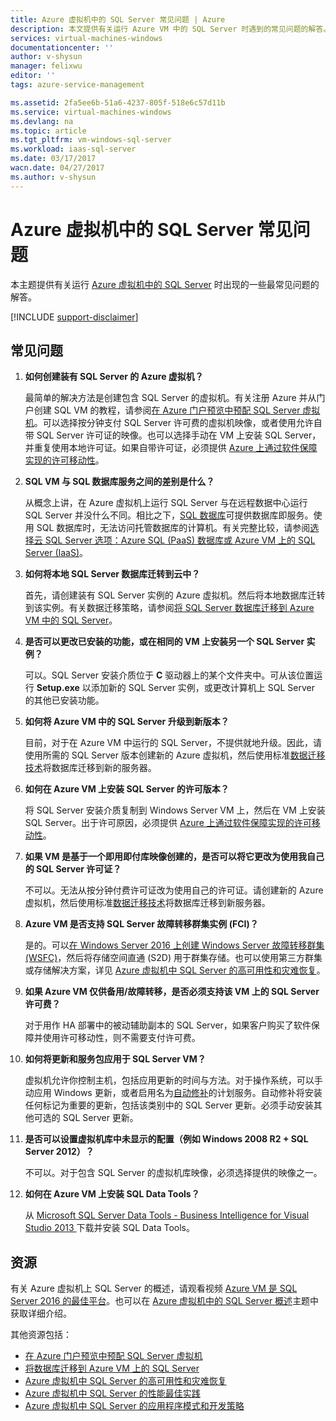 ```yaml
---
title: Azure 虚拟机中的 SQL Server 常见问题 | Azure
description: 本文提供有关运行 Azure VM 中的 SQL Server 时遇到的常见问题的解答。
services: virtual-machines-windows
documentationcenter: ''
author: v-shysun
manager: felixwu
editor: ''
tags: azure-service-management

ms.assetid: 2fa5ee6b-51a6-4237-805f-518e6c57d11b
ms.service: virtual-machines-windows
ms.devlang: na
ms.topic: article
ms.tgt_pltfrm: vm-windows-sql-server
ms.workload: iaas-sql-server
ms.date: 03/17/2017
wacn.date: 04/27/2017
ms.author: v-shysun
---
```


# Azure 虚拟机中的 SQL Server 常见问题
本主题提供有关运行 [Azure 虚拟机中的 SQL Server](https://www.azure.cn/home/features/virtual-machines/#virtual-machine-SQLserver) 时出现的一些最常见问题的解答。

[!INCLUDE [support-disclaimer](../../../../includes/support-disclaimer.md)]

## 常见问题
1. **如何创建装有 SQL Server 的 Azure 虚拟机？**

    最简单的解决方法是创建包含 SQL Server 的虚拟机。有关注册 Azure 并从门户创建 SQL VM 的教程，请参阅[在 Azure 门户预览中预配 SQL Server 虚拟机](../../windows/sql/virtual-machines-windows-portal-sql-server-provision.md)。可以选择按分钟支付 SQL Server 许可费的虚拟机映像，或者使用允许自带 SQL Server 许可证的映像。也可以选择手动在 VM 上安装 SQL Server，并重复使用本地许可证。如果自带许可证，必须提供 [Azure 上通过软件保障实现的许可移动性](https://www.azure.cn/pricing/license-mobility/)。
2. **SQL VM 与 SQL 数据库服务之间的差别是什么？**

    从概念上讲，在 Azure 虚拟机上运行 SQL Server 与在远程数据中心运行 SQL Server 并没什么不同。相比之下，[SQL 数据库](../../../sql-database/sql-database-technical-overview.md)可提供数据库即服务。使用 SQL 数据库时，无法访问托管数据库的计算机。有关完整比较，请参阅[选择云 SQL Server 选项：Azure SQL (PaaS) 数据库或 Azure VM 上的 SQL Server (IaaS)](../../../sql-database/sql-database-paas-vs-sql-server-iaas.md)。
3. **如何将本地 SQL Server 数据库迁转到云中？**

    首先，请创建装有 SQL Server 实例的 Azure 虚拟机。然后将本地数据库迁转到该实例。有关数据迁移策略，请参阅[将 SQL Server 数据库迁移到 Azure VM 中的 SQL Server](../../windows/sql/virtual-machines-windows-migrate-sql.md)。
4. **是否可以更改已安装的功能，或在相同的 VM 上安装另一个 SQL Server 实例？**

    可以。SQL Server 安装介质位于 **C** 驱动器上的某个文件夹中。可从该位置运行 **Setup.exe** 以添加新的 SQL Server 实例，或更改计算机上 SQL Server 的其他已安装功能。
5. **如何将 Azure VM 中的 SQL Server 升级到新版本？**

    目前，对于在 Azure VM 中运行的 SQL Server，不提供就地升级。因此，请使用所需的 SQL Server 版本创建新的 Azure 虚拟机，然后使用标准[数据迁移技术](../../windows/sql/virtual-machines-windows-migrate-sql.md)将数据库迁移到新的服务器。
6. **如何在 Azure VM 上安装 SQL Server 的许可版本？**

    将 SQL Server 安装介质复制到 Windows Server VM 上，然后在 VM 上安装 SQL Server。出于许可原因，必须提供 [Azure 上通过软件保障实现的许可移动性](https://www.azure.cn/pricing/license-mobility/)。
7. **如果 VM 是基于一个即用即付库映像创建的，是否可以将它更改为使用我自己的 SQL Server 许可证？**

    不可以。无法从按分钟付费许可证改为使用自己的许可证。请创建新的 Azure 虚拟机，然后使用标准[数据迁移技术](../../windows/sql/virtual-machines-windows-migrate-sql.md)将数据库迁移到新服务器。

7. **Azure VM 是否支持 SQL Server 故障转移群集实例 (FCI)？**

    是的。可以[在 Windows Server 2016 上创建 Windows Server 故障转移群集 (WSFC)](../../windows/sql/virtual-machines-windows-portal-sql-create-failover-cluster.md)，然后将存储空间直通 (S2D) 用于群集存储。也可以使用第三方群集或存储解决方案，详见 [Azure 虚拟机中 SQL Server 的高可用性和灾难恢复](../../windows/sql/virtual-machines-windows-sql-high-availability-dr.md#azure-only-high-availability-solutions)。

7. **如果 Azure VM 仅供备用/故障转移，是否必须支持该 VM 上的 SQL Server 许可费？**

    对于用作 HA 部署中的被动辅助副本的 SQL Server，如果客户购买了软件保障并使用许可移动性，则不需要支付许可费。

8. **如何将更新和服务包应用于 SQL Server VM？**

    虚拟机允许你控制主机，包括应用更新的时间与方法。对于操作系统，可以手动应用 Windows 更新，或者启用名为[自动修补](../../virtual-machines-windows-sql-automated-patching.md)的计划服务。自动修补将安装任何标记为重要的更新，包括该类别中的 SQL Server 更新。必须手动安装其他可选的 SQL Server 更新。
9. **是否可以设置虚拟机库中未显示的配置（例如 Windows 2008 R2 + SQL Server 2012）？**

    不可以。对于包含 SQL Server 的虚拟机库映像，必须选择提供的映像之一。
10. **如何在 Azure VM 上安装 SQL Data Tools？**

     从 [Microsoft SQL Server Data Tools - Business Intelligence for Visual Studio 2013 ](https://www.microsoft.com/download/details.aspx?id=42313) 下载并安装 SQL Data Tools。

## 资源
有关 Azure 虚拟机上 SQL Server 的概述，请观看视频 [Azure VM 是 SQL Server 2016 的最佳平台](https://channel9.msdn.com/Events/DataDriven/SQLServer2016/Azure-VM-is-the-best-platform-for-SQL-Server-2016)。也可以在 [Azure 虚拟机中的 SQL Server 概述](../../virtual-machines-windows-sql-server-iaas-overview.md)主题中获取详细介绍。

其他资源包括：

* [在 Azure 门户预览中预配 SQL Server 虚拟机](../../windows/sql/virtual-machines-windows-portal-sql-server-provision.md)
* [将数据库迁移到 Azure VM 上的 SQL Server](../../windows/sql/virtual-machines-windows-migrate-sql.md)
* [Azure 虚拟机中 SQL Server 的高可用性和灾难恢复](../../windows/sql/virtual-machines-windows-sql-high-availability-dr.md)
* [Azure 虚拟机中 SQL Server 的性能最佳实践](../../windows/sql/virtual-machines-windows-sql-performance.md)
* [Azure 虚拟机中 SQL Server 的应用程序模式和开发策略](../../virtual-machines-windows-sql-server-app-patterns-dev-strategies.md)

<!---HONumber=Mooncake_0313_2017-->
<!--Update_Description: wording update-->